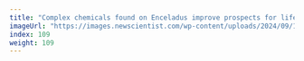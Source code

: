 ```yaml
---
title: "Complex chemicals found on Enceladus improve prospects for life"
imageUrl: "https://images.newscientist.com/wp-content/uploads/2024/09/13110417/SEI_221284276.jpg?width=788"
index: 109
weight: 109
---
```

